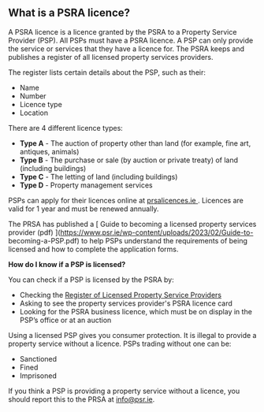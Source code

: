 ##  What is a PSRA licence?

A PSRA licence is a licence granted by the PSRA to a Property Service Provider
(PSP). All PSPs must have a PSRA licence. A PSP can only provide the service
or services that they have a licence for. The PSRA keeps and publishes a
register of all licensed property services providers.

The register lists certain details about the PSP, such as their:

  * Name 
  * Number 
  * Licence type 
  * Location 

There are 4 different licence types:

  * **Type A** \- The auction of property other than land (for example, fine art, antiques, animals) 
  * **Type B** \- The purchase or sale (by auction or private treaty) of land (including buildings) 
  * **Type C** \- The letting of land (including buildings) 
  * **Type D** \- Property management services 

PSPs can apply for their licences online at [ prsalicences.ie
](https://www.psralicences.ie/ILAS) . Licences are valid for 1 year and must
be renewed annually.

The PRSA has published a [ Guide to becoming a licensed property services
provider (pdf) ](https://www.psr.ie/wp-content/uploads/2023/02/Guide-to-
becoming-a-PSP.pdf) to help PSPs understand the requirements of being licensed
and how to complete the application forms.

**How do I know if a PSP is licensed?**

You can check if a PSP is licensed by the PSRA by:

  * Checking the [ Register of Licensed Property Service Providers ](https://www.psr.ie/psra-registers/register-of-licensed-property-services-providers/)
  * Asking to see the property services provider's PSRA licence card 
  * Looking for the PSRA business licence, which must be on display in the PSP’s office or at an auction 

Using a licensed PSP gives you consumer protection. It is illegal to provide a
property service without a licence. PSPs trading without one can be:

  * Sanctioned 
  * Fined 
  * Imprisoned 

If you think a PSP is providing a property service without a licence, you
should report this to the PRSA at info@psr.ie.
